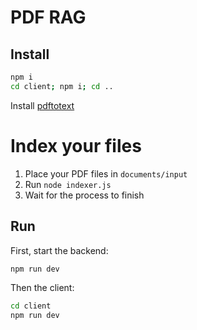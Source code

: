 # PDF RAG

## Install

```sh
npm i
cd client; npm i; cd ..
```

Install [pdftotext](https://pypi.org/project/pdftotext/)

# Index your files

1) Place your PDF files in `documents/input`
2) Run  `node indexer.js`
3) Wait for the process to finish

## Run

First, start the backend:

```sh
npm run dev
```

Then the client:

```sh
cd client
npm run dev
```

